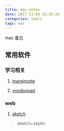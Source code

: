 ```yaml
---
title: mac-notes
date: 2017-11-03 15:35:24
categories: tools
tags: mac
---
```

mac 备忘
<!--more-->

## 常用软件

### 学习相关

1. [marginnote](https://marginnote.com/?lang=zh-hans)

2. [voodoopad](https://plausible.coop/store)

### web
1. [sketch](https://www.sketchapp.com/)
> sketch+zeplin